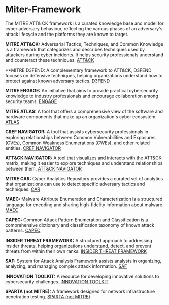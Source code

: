 # Miter-Framework
The MITRE ATT&amp; CK framework is a curated knowledge base and model for cyber adversary behaviour, reflecting the various phases of an adversary's attack lifecycle and the platforms they are known to target.

**MITRE ATT&CK:** Adversarial Tactics, Techniques, and Common Knowledge is a framework that categorizes and describes techniques used by attackers during cyber incidents. It helps security professionals understand and counteract these techniques.
[ATT&CK](https://attack.mitre.org/)

**MITRE D3FEND: A complementary framework to ATT&CK, D3FEND focuses on defensive techniques, helping organizations understand how to protect against known adversary tactics.
[D3FEND](https://d3fend.mitre.org/)

**MITRE ENGAGE:** An initiative that aims to provide practical cybersecurity knowledge to industry professionals and encourage collaboration among security teams.
[ENGAGE](https://engage.mitre.org/)

**MITRE ATLAS:** A tool that offers a comprehensive view of the software and hardware components that make up an organization's cyber ecosystem.
[ATLAS](https://atlas.mitre.org/)

**CREF NAVIGATOR:** A tool that assists cybersecurity professionals in exploring relationships between Common Vulnerabilities and Exposures (CVEs), Common Weakness Enumerations (CWEs), and other related entities.
[CREF NAVIGATOR](https://lnkd.in/dv6gecGY)

**ATT&CK NAVIGATOR:** A tool that visualizes and interacts with the ATT&CK matrix, making it easier to explore techniques and understand relationships between them.
[ATT&CK NAVIGATOR](https://lnkd.in/ebjisdW6)

**MITRE CAR:** Cyber Analytics Repository provides a curated set of analytics that organizations can use to detect specific adversary tactics and techniques.
[CAR](https://car.mitre.org/)

**MAEC:** Malware Attribute Enumeration and Characterization is a structured language for encoding and sharing high-fidelity information about malware.
[MAEC](https://lnkd.in/drXBPvXm)

**CAPEC:** Common Attack Pattern Enumeration and Classification is a comprehensive dictionary and classification taxonomy of known attack patterns.
[CAPEC](https://capec.mitre.org/)

**INSIDER THREAT FRAMEWORK:** A structured approach to addressing insider threats, helping organizations understand, detect, and prevent threats from within their own ranks.
[INSIDER THREAT FRAMEWORK](https://lnkd.in/dbCD2BUD)

**SAF:** System for Attack Analysis Framework assists analysts in organizing, analyzing, and managing complex attack information.
[SAF](https://saf.mitre.org/)

**INNOVATION TOOLKIT:** A resource for developing innovative solutions to cybersecurity challenges.
[INNOVATION TOOLKIT](https://itk.mitre.org/)

**SPARTA (not MITRE):** A framework designed for network infrastructure penetration testing.
[SPARTA (not MITRE)](https://lnkd.in/drm5f9ZQ)

    
